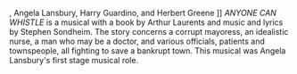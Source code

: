 , Angela Lansbury, Harry Guardino, and Herbert Greene ]] _ANYONE CAN WHISTLE_ is a musical with a book by Arthur Laurents and music and lyrics by Stephen Sondheim. The story concerns a corrupt mayoress, an idealistic nurse, a man who may be a doctor, and various officials, patients and townspeople, all fighting to save a bankrupt town. This musical was Angela Lansbury's first stage musical role.
